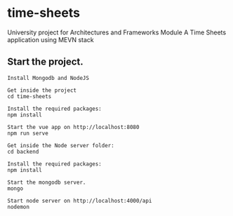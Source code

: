 # time-sheets
University project for Architectures and Frameworks Module
A Time Sheets application using MEVN stack


## Start the project.
```
Install Mongodb and NodeJS

Get inside the project
cd time-sheets

Install the required packages:
npm install

Start the vue app on http://localhost:8080
npm run serve

Get inside the Node server folder:
cd backend

Install the required packages:
npm install

Start the mongodb server.
mongo

Start node server on http://localhost:4000/api 
nodemon


